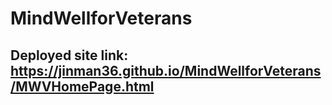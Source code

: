 # MindWellforVeterans

## Deployed site link: https://jinman36.github.io/MindWellforVeterans/MWVHomePage.html